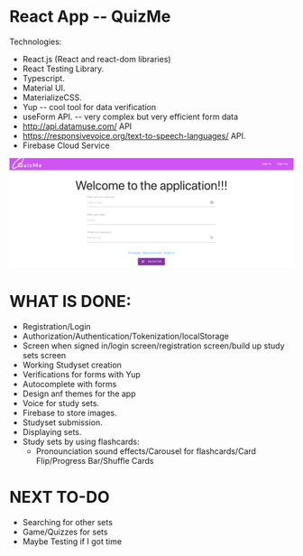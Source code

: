 # React App -- QuizMe 

Technologies:  
- React.js (React and react-dom libraries)
- React Testing Library. 
- Typescript. 
- Material UI. 
- MaterializeCSS.  
- Yup -- cool tool for data verification
- useForm API. -- very complex but very efficient form data
- http://api.datamuse.com/ API  
- https://responsivevoice.org/text-to-speech-languages/ API. 
- Firebase Cloud Service

![alt text](sample.png)

# WHAT IS DONE:  
- Registration/Login
- Authorization/Authentication/Tokenization/localStorage
- Screen when signed in/login screen/registration screen/build up study sets screen  
- Working Studyset creation
- Verifications for forms with Yup
- Autocomplete with forms
- Design anf themes for the app
- Voice for study sets. 
- Firebase to store images. 
- Studyset submission.  
- Displaying sets.  
- Study sets by using flashcards:
  - Pronounciation sound effects/Carousel for flashcards/Card Flip/Progress Bar/Shuffle Cards

# NEXT TO-DO
- Searching for other sets
- Game/Quizzes for sets
- Maybe Testing if I got time

